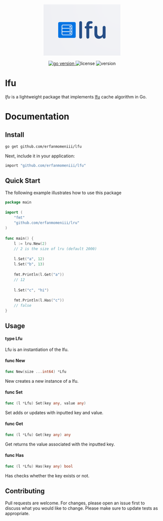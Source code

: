 <p align="center">
<img src="./assets/photos/logo.png" width=50% height=50%>
</p>
<p align="center">
<a href="https://pkg.go.dev/github.com/erfanmomeniii/lfu?tab=doc"target="_blank">
    <img src="https://img.shields.io/badge/Go-1.20+-00ADD8?style=for-the-badge&logo=go" alt="go version" />
</a>

<img src="https://img.shields.io/badge/license-MIT-magenta?style=for-the-badge&logo=none" alt="license" />
<img src="https://img.shields.io/badge/Version-1.0.0-red?style=for-the-badge&logo=none" alt="version" />
</p>

# lfu

<i>lfu</i> is a lightweight package that implements [lfu](https://en.wikipedia.org/wiki/Least_frequently_used) cache algorithm in Go.

# Documentation

## Install

```bash
go get github.com/erfanmomeniii/lfu
```   

Next, include it in your application:

```bash
import "github.com/erfanmomeniii/lfu"
``` 
## Quick Start
The following example illustrates how to use this package
```go
package main

import (
	"fmt"
	"github.com/erfanmomeniii/lru"
)

func main() {
	l := lru.New(2)
	// 2 is the size of lru (default 2000)
	
	l.Set("a", 12)
	l.Set("b", 13)
	
	fmt.Println(l.Get("a"))
	// 12
	
	l.Set("c", "hi")
	
	fmt.Println(l.Has("c"))
	// false
}

```
## Usage

#### type Lfu
Lfu is an instantiation of the lfu.

#### func New
```go
func New(size ...int64) *Lfu
```
New creates a new instance of a lfu.

#### func Set
```go
func (l *Lfu) Set(key any, value any)
```
Set adds or updates with inputted key and value.

#### func Get
```go
func (l *Lfu) Get(key any) any
```
Get returns the value associated with the inputted key.

#### func Has
```go
func (l *Lfu) Has(key any) bool 
```
Has checks whether the key exists or not.

## Contributing
Pull requests are welcome. For changes, please open an issue first to discuss what you would like to change.
Please make sure to update tests as appropriate.



